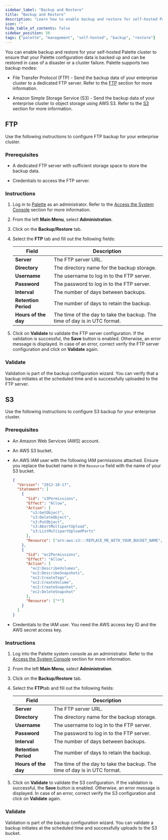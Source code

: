 ```yaml
---
sidebar_label: "Backup and Restore"
title: "Backup and Restore"
description: "Learn how to enable backup and restore for self-hosted Palette."
icon: ""
hide_table_of_contents: false
sidebar_position: 50
tags: ["palette", "management", "self-hosted", "backup", "restore"]
---
```


You can enable backup and restore for your self-hosted Palette cluster to ensure that your Palette configuration data is
backed up and can be restored in case of a disaster or a cluster failure. Palette supports two backup modes:

- File Transfer Protocol (FTP) - Send the backup data of your enterprise cluster to a dedicated FTP server. Refer to the
  [FTP](#ftp) section for more information.

- Amazon Simple Storage Service (S3) - Send the backup data of your enterprise cluster to object storage using AWS S3.
  Refer to the [S3](#s3) section for more information.

## FTP

Use the following instructions to configure FTP backup for your enterprise cluster.

### Prerequisites

- A dedicated FTP server with sufficient storage space to store the backup data.

- Credentials to access the FTP server.

### Instructions

1. Log in to [Palette](https://console.spectrocloud.com) as an administrator. Refer to the
   [Access the System Console](../system-management/system-management.md#access-the-system-console) section for more
   information.

2. From the left **Main Menu**, select **Administration**.

3. Click on the **Backup/Restore** tab.

4. Select the **FTP** tab and fill out the following fields:

   | **Field**            | **Description**                                                           |
   | -------------------- | ------------------------------------------------------------------------- |
   | **Server**           | The FTP server URL.                                                       |
   | **Directory**        | The directory name for the backup storage.                                |
   | **Username**         | The username to log in to the FTP server.                                 |
   | **Password**         | The password to log in to the FTP server.                                 |
   | **Interval**         | The number of days between backups.                                       |
   | **Retention Period** | The number of days to retain the backup.                                  |
   | **Hours of the day** | The time of the day to take the backup. The time of day is in UTC format. |

5. Click on **Validate** to validate the FTP server configuration. If the validation is successful, the **Save** button
   is enabled. Otherwise, an error message is displayed. In case of an error, correct verify the FTP server
   configuration and click on **Validate** again.

### Validate

Validation is part of the backup configuration wizard. You can verify that a backup initiates at the scheduled time and
is successfully uploaded to the FTP server.

## S3

Use the following instructions to configure S3 backup for your enterprise cluster.

### Prerequisites

- An Amazon Web Services (AWS) account.

- An AWS S3 bucket.

- An AWS IAM user with the following IAM permissions attached. Ensure you replace the bucket name in the `Resource`
  field with the name of your S3 bucket.

  ```json
  {
    "Version": "2012-10-17",
    "Statement": [
      {
        "Sid": "s3Permissions",
        "Effect": "Allow",
        "Action": [
          "s3:GetObject",
          "s3:DeleteObject",
          "s3:PutObject",
          "s3:AbortMultipartUpload",
          "s3:ListMultipartUploadParts"
        ],
        "Resource": ["arn:aws:s3:::REPLACE_ME_WITH_YOUR_BUCKET_NAME", "arn:aws:s3:::REPLACE_ME_WITH_YOUR_BUCKET_NAME/*"]
      },
      {
        "Sid": "ec2Permissions",
        "Effect": "Allow",
        "Action": [
          "ec2:DescribeVolumes",
          "ec2:DescribeSnapshots",
          "ec2:CreateTags",
          "ec2:CreateVolume",
          "ec2:CreateSnapshot",
          "ec2:DeleteSnapshot"
        ],
        "Resource": ["*"]
      }
    ]
  }
  ```

- Credentials to the IAM user. You need the AWS access key ID and the AWS secret access key.

### Instructions

1. Log into the Palette system console as an administrator. Refer to the
   [Access the System Console](../system-management/system-management.md#access-the-system-console) section for more
   information.

2. From the left **Main Menu**, select **Administration**.

3. Click on the **Backup/Restore** tab.

4. Select the **FTP**tab and fill out the following fields:

   | **Field**            | **Description**                                                           |
   | -------------------- | ------------------------------------------------------------------------- |
   | **Server**           | The FTP server URL.                                                       |
   | **Directory**        | The directory name for the backup storage.                                |
   | **Username**         | The username to log in to the FTP server.                                 |
   | **Password**         | The password to log in to the FTP server.                                 |
   | **Interval**         | The number of days between backups.                                       |
   | **Retention Period** | The number of days to retain the backup.                                  |
   | **Hours of the day** | The time of the day to take the backup. The time of day is in UTC format. |

5. Click on **Validate** to validate the S3 configuration. If the validation is successful, the **Save** button is
   enabled. Otherwise, an error message is displayed. In case of an error, correct verify the S3 configuration and click
   on **Validate** again.

### Validate

Validation is part of the backup configuration wizard. You can validate a backup initiates at the scheduled time and
successfully uploads to the S3 bucket.
